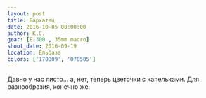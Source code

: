 ```yaml
---
layout: post
title: Бархатец
date: 2016-10-05 00:00:00
author: К.С.
gear: [E-300 , 35mm macro]
shoot_date: 2016-09-19
location: Ёльбаза
colors: ['170809', '070505']
---
```


Давно у нас листо... а, нет, теперь цветочки с капельками. Для разнообразия, конечно же.
